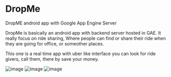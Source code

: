 # DropMe
DropME android app with Google App Engine Server

DropMe is basically an android app with backend server hosted in GAE. 
It really focus on ride sharing, Where people can find or share their ride when they are going for office, or someother places.

This one is a real time app with uber like interface you can look for ride givers, call them, there by save your money.

![image](https://github.com/praslnx8/DropMe/blob/master/app/screenshot/map_view.jpg?raw=true)
![image](https://github.com/praslnx8/DropMe/blob/master/app/screenshot/select_ride2.jpg?raw=true)
![image](https://github.com/praslnx8/DropMe/blob/master/app/screenshot/notification.jpg?raw=true)
